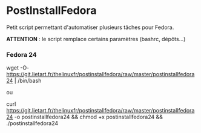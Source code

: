 # PostInstallFedora

Petit script permettant d'automatiser plusieurs tâches pour Fedora.

**ATTENTION** : le script remplace certains paramètres (bashrc, dépôts...)

### Fedora 24
wget -O- https://git.lietart.fr/thelinuxfr/postinstallfedora/raw/master/postinstallfedora24 | /bin/bash

ou

curl https://git.lietart.fr/thelinuxfr/postinstallfedora/raw/master/postinstallfedora24 -o postinstallfedora24 && chmod +x postinstallfedora24 && ./postinstallfedora24
